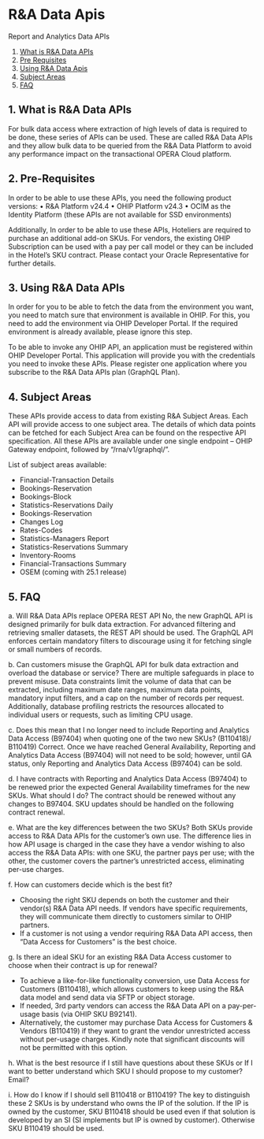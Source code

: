 # R&A Data Apis

Report and Analytics Data APIs

1. [What is R&A Data APIs](#1-what-is-r&a-data-apis)
2. [Pre Requisites](#2-pre-requisites)
3. [Using R&A Data Apis](#3-using-r&a-data-apis)
4. [Subject Areas](#4-subject-areas)
5. [FAQ](#5-faq)

## 1. What is R&A Data APIs
For bulk data access where extraction of high levels of data is required to be done, these series of APIs can be used. These are called R&A Data APIs and they allow bulk data to be queried from the R&A Data Platform to avoid any performance impact on the transactional OPERA Cloud platform.

## 2. Pre-Requisites
In order to be able to use these APIs, you need the following product versions:
•	R&A Platform v24.4
•	OHIP Platform v24.3
•	OCIM as the Identity Platform (these APIs are not available for SSD environments)

Additionally, In order to be able to use these APIs, Hoteliers are required to purchase an additional add-on SKUs. For vendors, the existing OHIP Subscription can be used with a pay per call model or they can be included in the Hotel’s SKU contract. Please contact your Oracle Representative for further details.

## 3. Using R&A Data APIs
In order for you to be able to fetch the data from the environment you want, you need to match sure that environment is available in OHIP. For this, you need to add the environment via OHIP Developer Portal. If the required environment is already available, please ignore this step.

To be able to invoke any OHIP API, an application must be registered within OHIP Developer Portal. This application will provide you with the credentials you need to invoke these APIs. Please register one application where you subscribe to the R&A Data APIs plan (GraphQL Plan).

## 4. Subject Areas
These APIs provide access to data from existing R&A Subject Areas. Each API will provide access to one subject area. The details of which data points can be fetched for each Subject Area can be found on the respective API specification.  All these APIs are available under one single endpoint – OHIP Gateway endpoint, followed by “/rna/v1/graphql/”.

List of subject areas available:
* Financial-Transaction Details
* Bookings-Reservation
* Bookings-Block
* Statistics-Reservations Daily
* Bookings-Reservation
* Changes Log
* Rates-Codes
* Statistics-Managers Report
* Statistics-Reservations Summary
* Inventory-Rooms
* Financial-Transactions Summary
* OSEM (coming with 25.1 release)


## 5. FAQ
a. Will R&A Data APIs replace OPERA REST API
No, the new GraphQL API is designed primarily for bulk data extraction. For advanced filtering and retrieving smaller datasets, the REST API should be used. The GraphQL API enforces certain mandatory filters to discourage using it for fetching single or small numbers of records.

b. Can customers misuse the GraphQL API for bulk data extraction and overload the database or service?
There are multiple safeguards in place to prevent misuse. Data constraints limit the volume of data that can be extracted, including maximum date ranges, maximum data points, mandatory input filters, and a cap on the number of records per request. Additionally, database profiling restricts the resources allocated to individual users or requests, such as limiting CPU usage.

c. Does this mean that I no longer need to include Reporting and Analytics Data Access (B97404) when quoting one of the two new SKUs? (B110418)/ B110419)
Correct. Once we have reached General Availability, Reporting and Analytics Data Access (B97404) will not need to be sold; however, until GA status, only Reporting and Analytics Data Access (B97404) can be sold.

d. I have contracts with Reporting and Analytics Data Access (B97404) to be renewed prior the expected General Availability timeframes for the new SKUs. What should I do?
The contract should be renewed without any changes to B97404. SKU updates should be handled on the following contract renewal.

e. What are the key differences between the two SKUs?
Both SKUs provide access to R&A Data APIs for the customer’s own use. The difference lies in how API usage is charged in the case they have a vendor wishing to also access the R&A Data APIs: with one SKU, the partner pays per use; with the other, the customer covers the partner’s unrestricted access, eliminating per-use charges.

f. How can customers decide which is the best fit?
- Choosing the right SKU depends on both the customer and their vendor(s) R&A Data API needs. If vendors have specific requirements, they will communicate them directly to customers similar to OHIP partners. 
- If a customer is not using a vendor requiring R&A Data API access, then “Data Access for Customers” is the best choice.

g. Is there an ideal SKU for an existing R&A Data Access customer to choose when their contract is up for renewal? 
- To achieve a like-for-like functionality conversion, use Data Access for Customers (B110418), which allows customers to keep using the R&A data model and send data via SFTP or object storage. 
- If needed, 3rd party vendors can access the R&A Data API on a pay-per-usage basis (via OHIP SKU B92141). 
- Alternatively, the customer may purchase Data Access for Customers & Vendors (B110419) if they want to grant the vendor unrestricted access without per-usage charges. Kindly note that significant discounts will not be permitted with this option.

h. What is the best resource if I still have questions about these SKUs or If I want to better understand which SKU I should propose to my customer?
Email? 

i. How do I know if I should sell B110418 or B110419?
The key to distinguish these 2 SKUs is by understand who owns the IP of the solution. If the IP is owned by the customer, SKU B110418 should be used even if that solution is developed by an SI (SI implements but IP is owned by customer). Otherwise SKU B110419 should be used.